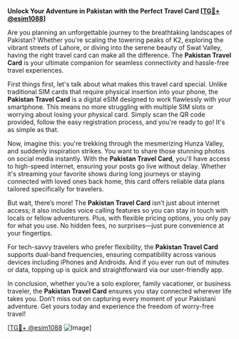 **Unlock Your Adventure in Pakistan with the Perfect Travel Card [[TG💪+ @esim1088](https://t.me/s/esim1088)]**

Are you planning an unforgettable journey to the breathtaking landscapes of Pakistan? Whether you're scaling the towering peaks of K2, exploring the vibrant streets of Lahore, or diving into the serene beauty of Swat Valley, having the right travel card can make all the difference. The **Pakistan Travel Card** is your ultimate companion for seamless connectivity and hassle-free travel experiences.

First things first, let's talk about what makes this travel card special. Unlike traditional SIM cards that require physical insertion into your phone, the **Pakistan Travel Card** is a digital eSIM designed to work flawlessly with your smartphone. This means no more struggling with multiple SIM slots or worrying about losing your physical card. Simply scan the QR code provided, follow the easy registration process, and you're ready to go! It's as simple as that.

Now, imagine this: you're trekking through the mesmerizing Hunza Valley, and suddenly inspiration strikes. You want to share those stunning photos on social media instantly. With the **Pakistan Travel Card**, you'll have access to high-speed internet, ensuring your posts go live without delay. Whether it's streaming your favorite shows during long journeys or staying connected with loved ones back home, this card offers reliable data plans tailored specifically for travelers.

But wait, there’s more! The **Pakistan Travel Card** isn’t just about internet access; it also includes voice calling features so you can stay in touch with locals or fellow adventurers. Plus, with flexible pricing options, you only pay for what you use. No hidden fees, no surprises—just pure convenience at your fingertips.

For tech-savvy travelers who prefer flexibility, the **Pakistan Travel Card** supports dual-band frequencies, ensuring compatibility across various devices including iPhones and Androids. And if you ever run out of minutes or data, topping up is quick and straightforward via our user-friendly app.

In conclusion, whether you’re a solo explorer, family vacationer, or business traveler, the **Pakistan Travel Card** ensures you stay connected wherever life takes you. Don’t miss out on capturing every moment of your Pakistani adventure. Get yours today and experience the freedom of worry-free travel!

[[TG💪+ @esim1088](https://t.me/s/esim1088) ![Image](https://i.postimg.cc/Y0z9fWf4/image.png)]
